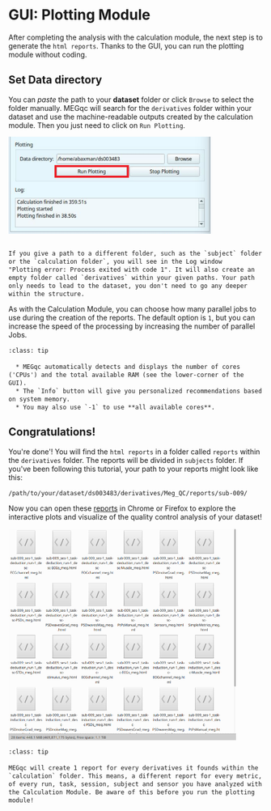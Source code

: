 # GUI: Plotting Module

After completing the analysis with the calculation module, the next step is to generate the `html reports`. Thanks to the GUI, you can run the plotting module without coding.

## Set Data directory
You can *paste* the path to your **dataset** folder or click `Browse` to select the folder manually. MEGqc will search for the `derivatives` folder within your dataset and use the machine-readable outputs created by the calculation module. Then you just need to click on `Run Plotting`.

<img src="../static/mini/run_plotting3.png" alt="launchgui" width="400px" align="center">

```{warning}

If you give a path to a different folder, such as the `subject` folder or the `calculation folder`, you will see in the Log window
"Plotting error: Process exited with code 1". It will also create an empty folder called `derivatives` within your given paths. Your path only needs to lead to the dataset, you don't need to go any deeper within the structure.

```

As with the Calculation Module, you can choose how many parallel jobs to use during the creation of the reports. The default option is `1`, but you can increase the speed of the processing by increasing the number of parallel Jobs.

```{admonition} How do I know the right amount of parallel Jobs?
:class: tip

  * MEGqc automatically detects and displays the number of cores ('CPUs') and the total available RAM (see the lower-corner of the GUI).
  * The `Info` button will give you personalized recommendations based on system memory.
  * You may also use `-1` to use **all available cores**. 

``` 

## Congratulations!
You're done'! You will find the `html reports` in a folder called `reports` within the `derivatives` folder. The reports will be divided in `subjects` folder. If you've been following this tutorial, your path to your reports might look like this:


    /path/to/your/dataset/ds003483/derivatives/Meg_QC/reports/sub-009/


Now you can open these [reports](../book/metrics) in Chrome or Firefox to explore the interactive plots and visualize of the quality control analysis of your dataset!

<img src="../static/mini/reports.png" alt="reporst" width="450px" align="center">


```{admonition} How many reports will be created?
:class: tip

MEGqc will create 1 report for every derivatives it founds within the `calculation` folder. This means, a different report for every metric, of every run, task, session, subject and sensor you have analyzed with the Calculation Module. Be aware of this before you run the plotting module!

``` 


